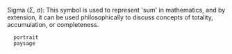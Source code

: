 Sigma (Σ, σ): This symbol is used to represent 'sum' in mathematics, and by extension, it can be used philosophically to discuss concepts of totality, accumulation, or completeness.

      portrait
      paysage